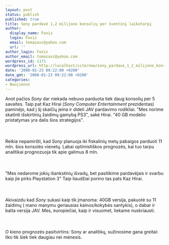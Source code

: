 ```yaml
---
layout: post
status: publish
published: true
title: Sony pardavė 1,2 milijono konsolių per šventinį laikotarpį
author:
  display_name: Foxiz
  login: Foxiz
  email: tomazasc@yahoo.com
  url: ''
author_login: Foxiz
author_email: tomazasc@yahoo.com
wordpress_id: 1171
wordpress_url: http://localhost/site/new/sony_pardave_1_2_milijono_konsoliu_per_sventini_laikotarpi/
date: '2008-01-23 09:22:00 +0200'
date_gmt: '2008-01-23 09:22:00 +0200'
categories:
- Naujienos
---
```

<p>Anot pačios <i>Sony</i> dar niekada nebuvo parduota tiek daug konsolių per 5 savaites.  Taip pat Kaz Hirai (<i>Sony Computer Entertainment</i> prezidentas) paminėjo, kad į šį skaičių įeina ir dideli JAV pardavimo rodikliai. &quot;Mes norime skatinti išskirtinių žaidimų gamybą PS3&quot;, sakė Hirai. &quot;40 GB modelio pristatymas yra dalis šios strategijos&quot;.<br />
<br><br />
<br>Reikia nepamiršti, kad <i>Sony</i> planuoja iki fiskalinių metų pabaigos parduoti 11 mln. šios konsolės vienetų. Labai optimistiškos prognozės, kai tuo tarpu analitikai prognozuoja tik apie galimus 8 mln.<br />
<br><br />
<br>&quot;Mes nedarome jokių išankstinių išvadų, bet pasitikime pardavėjais ir svarbu kaip jie pirks Playstation 3&quot; Taip liaudžiai porino tas pats Kaz Hirai.<br />
<br><br />
<br>Akivaizdu kad <i>Sony</i> sukasi kaip tik įmanoma: 40GB versija, pakuotė su 11 žaidimų ( mano manymu geriausias kainos/kokybės santykis), o dabar ir balta versija JAV.  Mes, europiečiai, kaip ir visuomet, liekame nuskriausti.<br />
<br><br />
<br>O kieno prognozės pasitvirtins: Sony ar analitikų, sužinosime gana greitai: liko tik šiek tiek daugiau nei mėnesis.</p>

